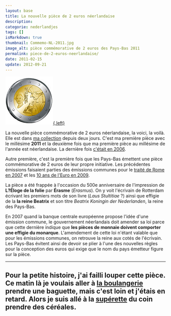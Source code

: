 ```yaml
---
layout: base
title: La nouvelle pièce de 2 euros néerlandaise
description: 
categorie: nederlandjes
tags: []
isMarkdown: true
thumbnail: Commemo-NL-2011.jpg
image_alt: pièce commémorative de 2 euros des Pays-Bas 2011
permalink: piece-de-2-euros-neerlandaise/
date: 2011-02-15
update: 2012-09-21
---
```




[![pièce commémorative de 2 euros des Pays-Bas 2011](Commemo-NL-2011.jpg){.left}](http://commons.wikimedia.org/wiki/File:2011nl-v.jpg)

La nouvelle pièce commémorative de 2 euros néerlandaise, la voici, la voilà. Elle est dans [ma collection](http://alix.guillard.free.fr/euros/) depuis deux jours. C'est ma première pièce avec le millésime **2011** et la deuxième fois que ma première pièce au millésime de l'année est néerlandaise. La dernière fois [c'était en 2006](/2006-nouveau-millesime). 

Autre première, c'est la première fois que les Pays-Bas émettent une pièce commémorative de 2 euros de leur propre initiative. Les précédentes émissions faisaient parties des émissions communes pour le [traité de Rome en 2007](http://fr.wikipedia.org/wiki/Pi%C3%A8ce_comm%C3%A9morative_de_2_euros#.C3.89mission_sp.C3.A9ciale_Trait.C3.A9_de_Rome_2007) et les [10 ans de l'Euro en 2009](http://fr.wikipedia.org/wiki/Pi%C3%A8ce_comm%C3%A9morative_de_2_euros#.C3.89mission_sp.C3.A9ciale_Union_.C3.A9conomique_et_mon.C3.A9taire_2009).

La pièce a été frappée à l'occasion du 500e anniversaire de l'impression de **L?Éloge de la folie** par **Érasme** (*Erasmus*). On y voit l'écrivain de Rotterdam écrivant les premiers mots de son livre (*Laus Stultitiae* ?) ainsi que effigie de la **la reine Beatrix** et son titre *Beatrix Koningin der Nederlanden*, la reine des Pays-Bas.

En 2007 quand la banque centrale européenne propose l'idée d'une émission commune, le gouvernement néerlandais doit amender sa loi parce que cette dernière indique que **les pièces de monnaie doivent comporter une effigie du monarque**. L'amendement de cette loi n'étant valable que pour les émissions communes, on retrouve la reine aux cotés de l'écrivain. Les Pays-Bas évitent ainsi de devoir se plier à l'une des nouvelles règles pour la conception des euros qui exige que le nom du pays émetteur figure sur la pièce.

----
Pour la petite histoire, j'ai failli louper cette pièce. Ce matin là je voulais aller à [la boulangerie](/le-fournil-de-sebastien) prendre une baguette, mais c'est loin et j'étais en retard. Alors je suis allé à la [supérette](/albert-hein-et-compagnie) du coin prendre des céréales.
---